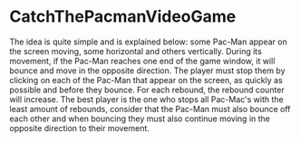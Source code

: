 # CatchThePacmanVideoGame

The idea is quite simple and is explained below: some Pac-Man appear on the screen moving, some horizontal and others vertically. During its movement, if the Pac-Man reaches one end of the game window, it will bounce and move in the opposite direction. The player must stop them by clicking on each of the Pac-Man that appear on the screen, as quickly as possible and before they bounce. For each rebound, the rebound counter will increase. The best player is the one who stops all Pac-Mac's with the least amount of rebounds, consider that the Pac-Man must also bounce off each other and when bouncing they must also continue moving in the opposite direction to their movement.
